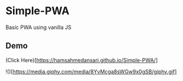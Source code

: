 # Simple-PWA

Basic PWA using vanilla JS

## Demo

(Click Here)[https://hamsahmedansari.github.io/Simple-PWA/]

!()[https://media.giphy.com/media/8YvMcga8sWGw9x0gSB/giphy.gif]
